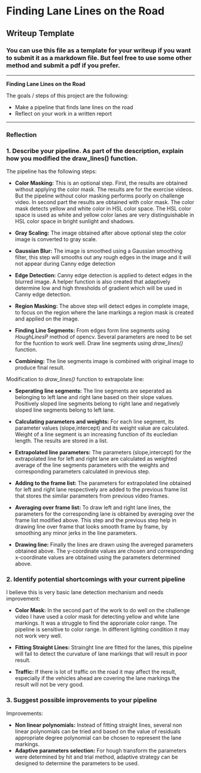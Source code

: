 # **Finding Lane Lines on the Road** 

## Writeup Template

### You can use this file as a template for your writeup if you want to submit it as a markdown file. But feel free to use some other method and submit a pdf if you prefer.

---

**Finding Lane Lines on the Road**

The goals / steps of this project are the following:
* Make a pipeline that finds lane lines on the road
* Reflect on your work in a written report


[//]: # (Image References)

[image1]: ./examples/grayscale.jpg "Grayscale"

---

### Reflection

### 1. Describe your pipeline. As part of the description, explain how you modified the draw_lines() function.

The pipeline has the following steps:
* **Color Masking:** This is an optional step. First, the results are obtained without applying the color mask. The results are 
for the exercise videos. But the pipeline without color masking performs poorly on challenge video. In second part the results are
obtained with color mask.
The color mask detects yellow and white color in HSL color space. The HSL color space is used as white and yellow color lanes are very
distinguishable in HSL color space in bright sunlight and shadows.

* **Gray Scaling:** The image obtained after above optional step the color image is converted to gray scale.

* **Gaussian Blur:** The image is smoothed using a Gaussian smoothing filter, this step will smooths out any rough edges in the image and it will not appear during Canny edge detection

* **Edge Detection:** Canny edge detection is applied to detect edges in the blurred image. A helper function is also created that adaptively determine low and high thresholds of gradient which will be used in Canny edge detection.

* **Region Masking:** The above step will detect edges in complete image, to focus on the region where the lane markings a region mask is created and applied on the image.

* **Finding Line Segments:** From edges form line segments using *HoughLinesP* method of opencv. Several parameters are need to be set for the fucntion to work well. Draw line segments using *draw_lines()* function.

* **Combining:** The line segments image is combined with original image to produce final result.

Modification to *draw_lines()* function to extrapolate line:

* **Seperating line segments:** The line segments are seperated as belonging to left lane and right lane based on their slope values. Positively sloped line segments belong to right lane and negatively sloped line segments belong to left lane.

* **Calculating parameters and weights:** For each line segment, its parameter values (slope,intercept) and its weight value are calculated.
Weight of a line segment is an increasing function of its eucledian length. The results are stored in a list.

* **Extrapolated line parameters:** The parameters (slope,intercept) for the extrapolated line for left and right lane are calculated as weighted average of the line segments parameters with the weights  and corresponding parameters calculated in previous step.

* **Adding to the frame list:** The parameters for extrapolated line obtained for left and right lane respectively are added to the previous frame list that stores the similar parameters from previous video frames.

* **Averaging over frame list:** To draw left and right lane lines, the parameters for the corresponding lane is obtained by averaging over the frame list modified above. This step and the previous step help in drawing line over frame that looks smooth frame by frame, by smoothing any minor jerks in the line parameters.

* **Drawing line:** Finally the lines are drawn using the avereged parameters obtained above. The y-coordinate values are chosen and corresponding x-coordinate values are obtained using the parameters determined above.

### 2. Identify potential shortcomings with your current pipeline

I believe this is very basic lane detection mechanism and needs improvement:

* **Color Mask:** In the second part of the work to do well on the challenge video I have used a color mask for detecting yellow and white lane markings. It was a struggle to find the approriate color range. The pipeline is sensitive to color range. In different lighting condition it may not work very well.
* **Fitting Straight Lines:** Strainght line are fitted for the lanes, this pipeline will fail to detect the curvature of lane markings that will result in poor result.

* **Traffic:** If there is lot of traffic on the road it may affect the result, especially if the vehicles ahead are covering the lane markings the result will not be very good.


### 3. Suggest possible improvements to your pipeline

Improvements:
 
 * **Non linear polynomials:** Instead of fitting straight lines, several non linear polynomials can be tried and based on the value of residuals appropriate degree polynomial can be chosen to represent the lane markings.
 * **Adaptive parameters selection:** For hough transform the parameters were determined by hit and trial method, adaptive strategy can be designed to determine the parameters to be used. 